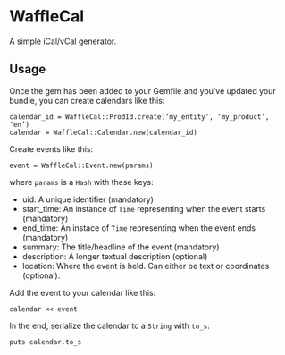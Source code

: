 # WaffleCal
A simple iCal/vCal generator.

## Usage
Once the gem has been added to your Gemfile and you’ve updated your bundle, you can create calendars like this:

	calendar_id = WaffleCal::ProdId.create(‘my_entity’, ‘my_product’, ‘en’)
	calendar = WaffleCal::Calendar.new(calendar_id)
	
Create events like this:

	event = WaffleCal::Event.new(params)

where `params` is a `Hash` with these keys:

* uid: A unique identifier (mandatory)
* start_time: An instance of `Time` representing when the event starts (mandatory)
* end_time: An instace of `Time` representing when the event ends (mandatory)
* summary: The title/headline of the event (mandatory)
* description: A longer textual description (optional)
* location: Where the event is held. Can either be text or coordinates (optional).

Add the event to your calendar like this:

	calendar << event

In the end, serialize the calendar to a `String` with `to_s`:

	puts calendar.to_s
